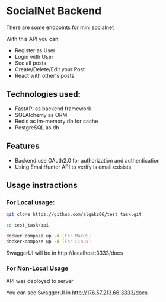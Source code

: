# SocialNet Backend

There are some endpoints for mini socialnet 

With this API you can:
- Register as User
- Login with User
- See all posts
- Create/Delete/Edit your Post 
- React with other's posts

## Technologies used:
- FastAPI as backend framework
- SQLAlchemy as ORM
- Redis as im-memory db for cache
- PostgreSQL as db

## Features
- Backend use OAuth2.0 for authorization and authentication
- Using EmailHunter API to verify is email exisists

## Usage instractions

### For Local usage:
```zsh
git clone https://github.com/algakz06/test_task.git 

cd test_task/api 

docker compose up -d (For MacOS)
docker-compose up -d (For Linux)
```
SwaggerUI will be in http://localhost:3333/docs

### For Non-Local Usage

API was deployed to server

You can see SwaggerUI in http://176.57.213.66:3333/docs
